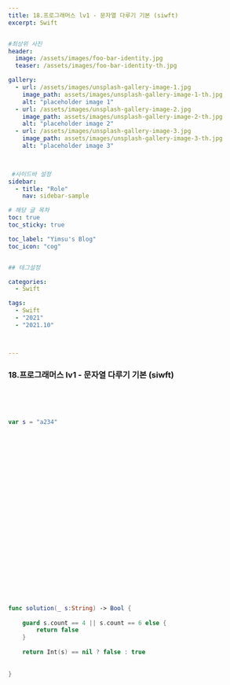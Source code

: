 ```yaml
---
title: 18.프로그래머스 lv1 - 문자열 다루기 기본 (siwft)
excerpt: Swift


#최상위 사진
header:
  image: /assets/images/foo-bar-identity.jpg
  teaser: /assets/images/foo-bar-identity-th.jpg

gallery:
  - url: /assets/images/unsplash-gallery-image-1.jpg
    image_path: assets/images/unsplash-gallery-image-1-th.jpg
    alt: "placeholder image 1"
  - url: /assets/images/unsplash-gallery-image-2.jpg
    image_path: assets/images/unsplash-gallery-image-2-th.jpg
    alt: "placeholder image 2"
  - url: /assets/images/unsplash-gallery-image-3.jpg
    image_path: assets/images/unsplash-gallery-image-3-th.jpg
    alt: "placeholder image 3"
    


 #사이드바 설정 
sidebar:
  - title: "Role"
    nav: sidebar-sample

# 해당 글 목차
toc: true
toc_sticky: true

toc_label: "Yimsu's Blog"
toc_icon: "cog"


## 테그설정

categories:
  - Swift

tags:
  - Swift
  - "2021"
  - "2021.10"



---
```


### 18.프로그래머스 lv1 - 문자열 다루기 기본 (siwft)

<br/>
<br/>


```swift

var s = "a234"


























func solution(_ s:String) -> Bool {
    
    guard s.count == 4 || s.count == 6 else {
        return false
    }
    
    return Int(s) == nil ? false : true
    
    
}





```
